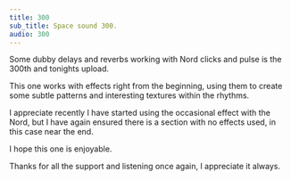 ```yaml
---
title: 300
sub_title: Space sound 300.
audio: 300
---
```


Some dubby delays and reverbs working with Nord clicks and pulse is the 300th and tonights upload.

This one works with effects right from the beginning, using them to create some subtle patterns and interesting textures within the rhythms.

I appreciate recently I have started using the occasional effect with the Nord, but I have again ensured there is a section with no effects used, in this case near the end.

I hope this one is enjoyable.

Thanks for all the support and listening once again, I appreciate it always.